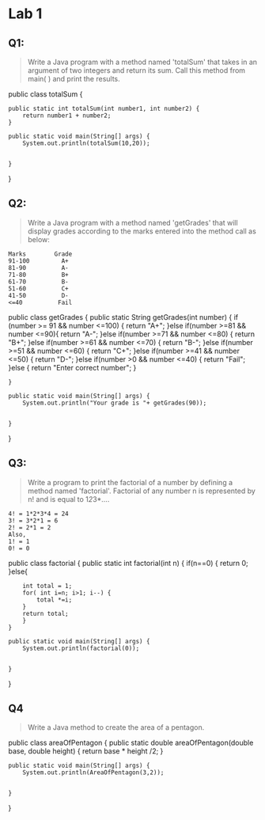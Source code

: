 # Lab 1

## Q1: 
> Write a Java program with a method named 'totalSum' that takes in an argument of two integers and return its sum. Call this method from main( ) and print the results.

public class totalSum {
	
	public static int totalSum(int number1, int number2) {
		return number1 + number2;
	}

	public static void main(String[] args) {
		System.out.println(totalSum(10,20));
		
        
	}

}

## Q2:
> Write a Java program with a method named 'getGrades' that will display grades according to the marks entered into the method call as below:
```
Marks        Grade
91-100         A+
81-90          A-
71-80          B+
61-70          B-
51-60          C+
41-50          D-
<=40          Fail
```

public class getGrades {
	public static String getGrades(int number) {
		if (number >= 91 && number <=100) {
			return "A+";
		}else if(number >=81 && number <=90){
			return "A-";
		}else if(number >=71 && number <=80) {
			return "B+";
		}else if(number >=61 && number <=70) {
			return "B-";
		}else if(number >=51 && number <=60) {
			return "C+";
		}else if(number >=41 && number <=50) {
			return "D-";
		}else if(number >0 && number <=40) {
			return "Fail";
		}else {
			return "Enter correct number";
		}
		
		
	}
	
	public static void main(String[] args) {
		System.out.println("Your grade is "+ getGrades(90));
		
        
	}

}


## Q3:
> Write a program to print the factorial of a number by defining a method named 'factorial'. Factorial of any number n is represented by n! and is equal to 1*2*3*....
``` 
4! = 1*2*3*4 = 24
3! = 3*2*1 = 6
2! = 2*1 = 2
Also,
1! = 1
0! = 0
```

public class factorial {
	public static int factorial(int n) {
		if(n==0) {
			return 0;
		}else{
			
		int total = 1;
		for( int i=n; i>1; i--) {
			total *=i;
		}
		return total;
		}
	}
	
	public static void main(String[] args) {
		System.out.println(factorial(0));
		
        
	}

}


## Q4
> Write a Java method to create the area of a pentagon.


public class areaOfPentagon {
	public static  double areaOfPentagon(double base, double height) {
		return base * height /2;
	}
	
	public static void main(String[] args) {
		System.out.println(AreaOfPentagon(3,2));
		
        
	}

}
